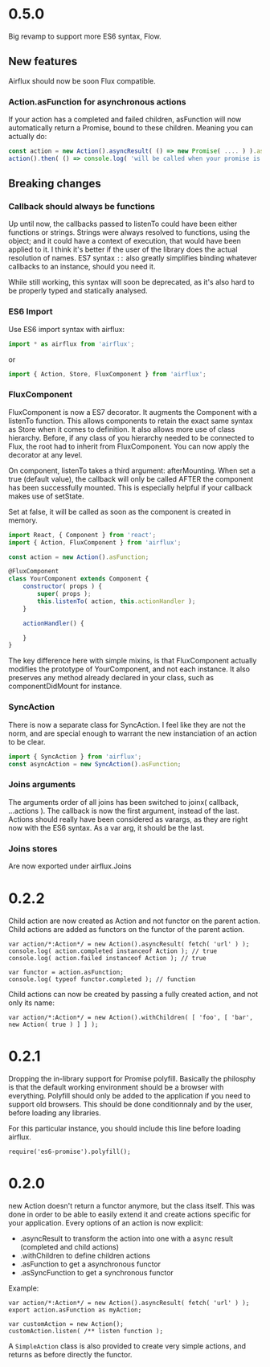 # 0.5.0

Big revamp to support more ES6 syntax, Flow.

## New features

Airflux should now be soon Flux compatible.

### Action.asFunction for asynchronous actions

If your action has a completed and failed children, asFunction will now automatically return a Promise, bound to these children.
Meaning you can actually do:

```javascript
const action = new Action().asyncResult( () => new Promise( .... ) ).asFunction;
action().then( () => console.log( 'will be called when your promise is resolved' ) );
```


## Breaking changes

### Callback should always be functions

Up until now, the callbacks passed to listenTo could have been either functions or strings.
Strings were always resolved to functions, using the object; and it could have a context of execution, that would have been applied to it.
I think it's better if the user of the library does the actual resolution of names.
ES7 syntax `::` also greatly simplifies binding whatever callbacks to an instance, should you need it.

While still working, this syntax will soon be deprecated, as it's also hard to be properly typed and statically analysed.

### ES6 Import

Use ES6 import syntax with airflux:

```javascript
import * as airflux from 'airflux';
```

or

```javascript
import { Action, Store, FluxComponent } from 'airflux';
```


### FluxComponent

FluxComponent is now a ES7 decorator.
It augments the Component with a listenTo function.
This allows components to retain the exact same syntax as Store when it comes to definition.
It also allows more use of class hierarchy. Before, if any class of you hierarchy needed to be connected to Flux, the root had
to inherit from FluxComponent.
You can now apply the decorator at any level.

On component, listenTo takes a third argument: afterMounting.
When set a true (default value), the callback will only be called AFTER the component has been successfully mounted.
This is especially helpful if your callback makes use of setState.

Set at false, it will be called as soon as the component is created in memory.

```javascript
import React, { Component } from 'react';
import { Action, FluxComponent } from 'airflux';

const action = new Action().asFunction;

@FluxComponent
class YourComponent extends Component {
    constructor( props ) {
        super( props );
        this.listenTo( action, this.actionHandler );
    }

    actionHandler() {

    }
}
```

The key difference here with simple mixins, is that FluxComponent actually modifies the prototype of YourComponent, and not each instance.
It also preserves any method already declared in your class, such as componentDidMount for instance.


### SyncAction

There is now a separate class for SyncAction.
I feel like they are not the norm, and are special enough to warrant the new instanciation of an action to be clear.

```javascript
import { SyncAction } from 'airflux';
const asyncAction = new SyncAction().asFunction;
```

### Joins arguments

The arguments order of all joins has been switched to joinx( callback, ...actions ).
The callback is now the first argument, instead of the last.
Actions should really have been considered as varargs, as they are right now with the ES6 syntax.
As a var arg, it should be the last.

### Joins stores

Are now exported under airflux.Joins


# 0.2.2

Child action are now created as Action and not functor on the parent action.
Child actions are added as functors on the functor of the parent action.

```
var action/*:Action*/ = new Action().asyncResult( fetch( 'url' ) );
console.log( action.completed instanceof Action ); // true
console.log( action.failed instanceof Action ); // true

var functor = action.asFunction;
console.log( typeof functor.completed ); // function
```

Child actions can now be created by passing a fully created action, and not only its name:
```
var action/*:Action*/ = new Action().withChildren( [ 'foo', [ 'bar', new Action( true ) ] ] );
```



# 0.2.1

Dropping the in-library support for Promise polyfill.
Basically the philosphy is that the default working environment should be a browser with everything.
Polyfill should only be added to the application if you need to support old browsers.
This should be done conditionnaly and by the user, before loading any libraries.

For this particular instance, you should include this line before loading airflux.

```
require('es6-promise').polyfill();
```

# 0.2.0

new Action doesn't return a functor anymore, but the class itself.
This was done in order to be able to easily extend it and create actions specific for your application.
Every options of an action is now explicit:
- .asyncResult to transform the action into one with a async result (completed and child actions)
- .withChildren to define children actions
- .asFunction to get a asynchronous functor
- .asSyncFunction to get a synchronous functor

Example:

```
var action/*:Action*/ = new Action().asyncResult( fetch( 'url' ) );
export action.asFunction as myAction;

var customAction = new Action();
customAction.listen( /** listen function );
```

A `SimpleAction` class is also provided to create very simple actions, and returns as before directly the functor.
